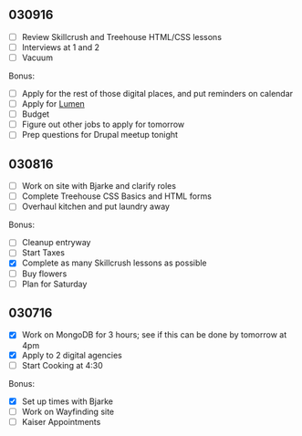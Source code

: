030916
---

- [ ] Review Skillcrush and Treehouse HTML/CSS lessons
- [ ] Interviews at 1 and 2
- [ ] Vacuum

Bonus:
- [ ] Apply for the rest of those digital places, and put reminders on calendar
- [ ] Apply for [Lumen](http://lumenlearning.com/jobs/technical-support-engineer/#) 
- [ ] Budget
- [ ] Figure out other jobs to apply for tomorrow
- [ ] Prep questions for Drupal meetup tonight

030816
---
- [ ] Work on site with Bjarke and clarify roles
- [ ] Complete Treehouse CSS Basics and HTML forms
- [ ] Overhaul kitchen and put laundry away

Bonus:
- [ ] Cleanup entryway
- [ ] Start Taxes
- [X] Complete as many Skillcrush lessons as possible
- [ ] Buy flowers
- [ ] Plan for Saturday

030716
---

- [X] Work on MongoDB for 3 hours; see if this can be done by tomorrow at 4pm
- [X] Apply to 2 digital agencies
- [ ] Start Cooking at 4:30

Bonus:

- [X] Set up times with Bjarke
- [ ] Work on Wayfinding site
- [ ] Kaiser Appointments
